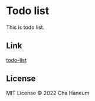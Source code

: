 # Todo list
This is todo list.

## Link
[todo-list](https://todo-list.vercel.app)

## License
MIT License &copy; 2022 Cha Haneum
